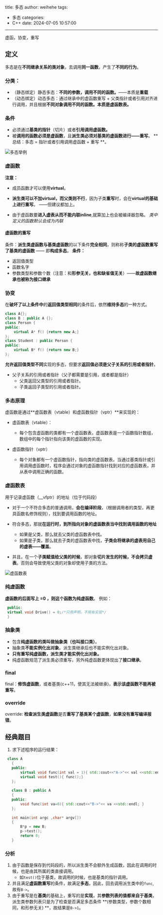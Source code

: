 title: 多态
author: weihehe
tags:
  - 多态
categories:
  - C++
date: 2024-07-05 10:57:00
---
虚函，协变，重写

<!-- more -->
## 定义
多态是在**不同继承关系的类对象**，去调用**同一函数**，产生了**不同的行为**。

### 分类：

- （静态绑定）静态多态：**不同的参数，调用不同的函数。**——本质是**重载**
- （动态绑定）动态多态：通过继承中的虚函数重写 + 父类指针或者引用对齐进行调用，并且根据**不同对象调用不同的函数。**本质是**虚函数表。**


### 条件

- 必须通过**基类的指针**（切片）或者**引用调用虚函数。**
- 被**调用的函数必须是虚函数**，且**派生类必须对基类的虚函数进行——重写**。
**总结：多态 = 指针或者引用调用虚函数 + 重写 **。

![多态举例](/images/多态-2.png)

### 虚函数
 **注意：**
 - 成员函数才可以使用**virtual**。
 - **派生类可以不加virtual，而父类则不行**，因为子类**重写**时，会在**virtual的基础上进行重写**。 ——但建议都加上。
 
- 由于虚函数要**进入虚表从而不能内联inline**,就算加上也会被编译器忽略。
*类中定义的函数默认会成为内联*
 
 #### 虚函数的重写
 
条件：**派生类虚函数与基类虚函数**的以下条件**完全相同**，则称称**子类的虚函数重写了基类的虚函数** —— 即**构成多态**。
**条件：**
- 返回值类型
- 函数名字
- 参数类型和参数个数（注意：和**形参无关，也和缺省值无关**）——**故虚函数继承也被称为接口继承**
### 协变
在**破坏了以上条件中**的**返回值类型相同**的条件后，依然**维持多态**的一种方式。
```c++
class A{};
class B : public A {};
class Person {
public:
	virtual A* f() {return new A;}
};
class Student : public Person {
public:
	virtual B* f() {return new B;}
};
```
**允许返回值类型不同**实现的多态，但要求**返回值必须是父子关系的引用或者指针**。
- 父子关系的引用或者指针（父子都需要是引用，或者都是指针）
	- 父类返回父类型的引用或者指针。
	- 子类返回子类型的引用或者指针。
    
### 多态原理

虚函数是通过**虚函数表（vtable）和虚函数指针（vptr）**来实现的：

- 虚函数表（vtable）：

	- 每个包含虚函数的类都有一个虚函数表，虚函数表是一个函数指针数组，数组中的每个指针指向该类的虚函数的实现。
    
- 虚函数指针（vptr）   
	- 每个对象都有一个虚函数指针，指向类的虚函数表。当通过基类指针或引用调用虚函数时，程序会通过对象的虚函数指针找到对应的虚函数表，并从表中调用正确的函数。
    
### 虚函数表
用于记录虚函数（__vfptr）的地址（位于代码段）
- 对于一个不符合多态的普通调用，**会在编译阶段**，（根据调用者的类型，再更具函数名修饰规则），找到要调用函数的地址。
- 符合多态，那就**在运行时，到所指向对象的虚函数表当中找到调用函数的地址**
	- 如果是父类，那么就去父类的虚函数表中找。
	- 如果是子类，那么就去子类的虚函数表中找，**子类会将继承的虚表用自己的虚表——覆盖**。
 
- 并且，在一个**子类赋值给父类的时候**，即对象**切片发生的时候，不会拷贝虚表**。否则会导致使用父类的对象却使用子类的方法。

![虚函数表](/images/多态-虚表.png)

### 纯虚函数
**虚函数的后面写上 =0 ，则这个函数为纯虚函数**。
例如：
```cpp
 public:
 virtual void Drive() = 0;/*只用声明，不用有实现*/
 }
```
### 抽象类
- 包含**纯虚函数的类叫做抽象类（也叫接口类）**。
- 抽象类**不能实例化出对象**。派生类继承后也不能实例化出对象。
- **只有重写纯虚函数，派生类才能实例化出对象。**
- 纯虚函数规范了派生类必须重写，另外纯虚函数更体现出了**接口继承**。
### final
final：**修饰虚函数**，或者基类(c++11，使其无法被继承)，**表示该虚函数不能再被重写**。
### override
override: **检查派生类虚函数**是否**重写了基类某个虚函数**，**如果没有重写编译报错**。
## 经典题目
1. 求下述程序的运行结果：
```cpp
 class A
   {
   public:
       virtual void func(int val = 1){ std::cout<<"A->"<< val <<std::endl;}
       virtual void test(){ func();}
   };
  
   class B : public A
   {
   public:
       void func(int va=0){ std::cout<<"B->"<< va <<std::endl; }
   };
  
   int main(int argc ,char* argv[])
   {
       B*p = new B;
       p->test();
       return 0;
   }
```
### 分析
1. 由于函数是保存到代码段的，所以派生类不会额外生成函数，因此在调用的时候，也是由其所属的类直接调用。
	- 如`test()`位于基类，故调用的时候，也是基类的指针调用。
2. 并且满足**虚函数重写**的条件，故满足**多态**，因此，回去调用派生类中的`func`,故有`B->`。
3. 由于重写是在**基类**的基础上，重写的是**实现**，其**参数列表的值都来自于基类**，派生类参数列表只是为了检查是否满足多态条件 **(参数类型，参数个数相同，和形参无关) **，故结果是`B->1`。